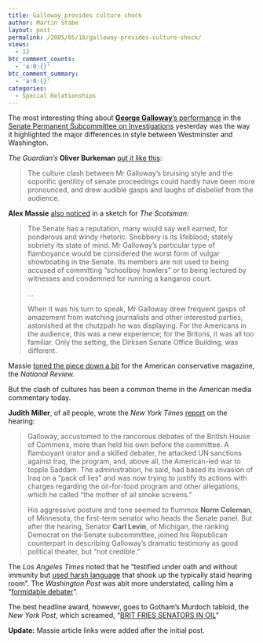 ```yaml
---
title: Galloway provides culture shock
author: Martin Stabe
layout: post
permalink: /2005/05/18/galloway-provides-culture-shock/
views:
  - 12
btc_comment_counts:
  - 'a:0:{}'
btc_comment_summary:
  - 'a:0:{}'
categories:
  - Special Relationships
---
```

The most interesting thing about [**George Galloway**&rsquo;s performance][1] in the [Senate Permanent Subcommittee on Investigations][2] yesterday was the way it highlighted the major differences in style between Westminster and Washington.

*The Guardian&rsquo;s* **Oliver Burkeman** [put it like this][3]:

> The culture clash between Mr Galloway&#8217;s bruising style and the soporific gentility of senate proceedings could hardly have been more pronounced, and drew audible gasps and laughs of disbelief from the audience.

**Alex Massie** [also noticed][4] in a sketch for *The Scotsman:*

> The Senate has a reputation, many would say well earned, for ponderous and windy rhetoric. Snobbery is its lifeblood; stately sobriety its state of mind. Mr Galloway’s particular type of flamboyance would be considered the worst form of vulgar showboating in the Senate. Its members are not used to being accused of committing &#8220;schoolboy howlers&#8221; or to being lectured by witnesses and condemned for running a kangaroo court.
> 
> &#8230;
> 
> When it was his turn to speak, Mr Galloway drew frequent gasps of amazement from watching journalists and other interested parties, astonished at the chutzpah he was displaying. For the Americans in the audience, this was a new experience; for the Britons, it was all too familiar. Only the setting, the Dirksen Senate Office Building, was different.

Massie [toned the piece down a bit][5] for the American conservative magazine, the *National Review.* 

But the clash of cultures has been a common theme in the American media commentary today.

**Judith Miller**, of all people, wrote the *New York Times* [report][6] on the hearing:

> Galloway, accustomed to the rancorous debates of the British House of Commons, more than held his own before the committee. A flamboyant orator and a skilled debater, he attacked UN sanctions against Iraq, the program, and, above all, the American-led war to topple Saddam. The administration, he said, had based its invasion of Iraq on a &ldquo;pack of lies&rdquo; and was now trying to justify its actions with charges regarding the oil-for-food program and other allegations, which he called &ldquo;the mother of all smoke screens.&rdquo;
> 
> His aggressive posture and tone seemed to flummox **Norm Coleman**, of Minnesota, the first-term senator who heads the Senate panel. But after the hearing, Senator **Carl Levin**, of Michigan, the ranking Democrat on the Senate subcommittee, joined his Republican counterpart in describing Galloway&rsquo;s dramatic testimony as good political theater, but &ldquo;not credible.&rdquo; 

The *Los Angeles Times* noted that he &ldquo;testified under oath and without immunity but [used harsh language][7] that shook up the typically staid hearing room&rdquo;. The *Washington Post* was abit more understated, calling him a &ldquo;[formidable debater][8]&rdquo;.

The best headline award, however, goes to Gotham&rsquo;s Murdoch tabloid, the *New York Post,* which screamed, &ldquo;[BRIT FRIES SENATORS IN OIL][9]&rdquo;

**Update:** Massie article links were added after the initial post.

 [1]: http://www.martinstabe.com/blog/archives/2005/05/gorgeous_roundu.php
 [2]: http://www.senate.gov/~gov_affairs/index.cfm?Fuseaction=Subcommittees.Home&SubcommitteeID=11&Initials=PSI
 [3]: http://politics.guardian.co.uk/iraq/story/0,12956,1486434,00.html
 [4]: http://thescotsman.scotsman.com/international.cfm?id=541132005
 [5]: http://www.nationalreview.com/comment/massie200505180919.asp
 [6]: http://www.iht.com/articles/2005/05/18/news/galloway.php
 [7]: http://www.latimes.com/news/nationworld/world/la-fg-oil18may18,1,3049451.story?coll=la-headlines-world&ctrack=1&cset=true
 [8]: http://www.washingtonpost.com/wp-dyn/content/article/2005/05/17/AR2005051701358.html
 [9]: http://www.nypost.com/news/worldnews/46783.htm